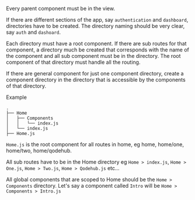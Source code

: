 Every parent component must be in the view.

If there are different sections of the app, say `authentication` and `dashboard`, directories have to be created. The directory naming should be very clear, say `auth` and `dashoard`.

Each directory must have a root component. If there are sub routes for that component, a directory much be created that corresponds with the name of the component and all sub component must be in the directory. The root component of that directory must handle all the routing.

If there are general component for just one component directory, create a component directory in the directory that is accessible by the components of that directory.

Example

```
.
├── Home
│   ├── Components
│   │   └── index.js
│   └── index.js
├── Home.js
```

`Home.js` is the root component for all routes in home, eg home, home/one, home/two, home/qodehub.

All sub routes have to be in the Home directory eg `Home > index.js`, `Home > One.js`, `Home > Two.js`, `Home > Qodehub.js` etc...

All global components that are scoped to Home should be the `Home > Components` directory. Let's say a component called `Intro` will be `Home > Components > Intro.js`
